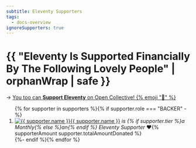 ```yaml
---
subtitle: Eleventy Supporters
tags:
  - docs-overview
ignoreSupporters: true
---
```

# {{ "Eleventy Is Supported Financially By The Following Lovely People" | orphanWrap | safe }}

→ <a href="https://opencollective.com/11ty" class="elv-externalexempt">You too can <strong>Support Eleventy</strong> on Open Collective! {% emoji "🎁" %}</a>

<ol class="facepile">
{% for supporter in supporters %}{% if supporter.role === "BACKER" -%}
	<li><a href="{{ supporter.profile }}" class="elv-externalexempt"><img src="{% if supporter.image %}/img/avatar-local-cache/{{ supporter.name | slug | lower }}.jpg{% else %}/img/default-avatar.png{% endif %}" alt="{{ supporter.name }}" loading="lazy" class="avatar">{{ supporter.name }}<!--for {% if supporter.currency === "USD" %}${% endif %}{{ supporter.totalAmountDonated }}--></a><em> is {% if supporter.tier %}a  Monthly{% else %}an{% endif %} Eleventy Supporter</em> ❤️{% supporterAmount supporter.totalAmountDonated %}</li>
{%- endif %}{% endfor %}
</ol>